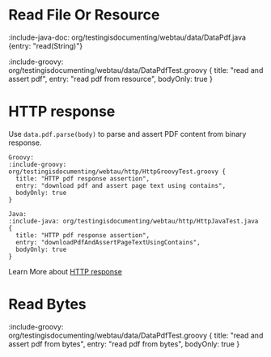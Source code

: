 # Read File Or Resource

:include-java-doc: org/testingisdocumenting/webtau/data/DataPdf.java {entry: "read(String)"}

:include-groovy: org/testingisdocumenting/webtau/data/DataPdfTest.groovy {
  title: "read and assert pdf",
  entry: "read pdf from resource",
  bodyOnly: true
} 

# HTTP response

Use `data.pdf.parse(body)` to parse and assert PDF content from binary response.

```tabs
Groovy:
:include-groovy: org/testingisdocumenting/webtau/http/HttpGroovyTest.groovy {
  title: "HTTP pdf response assertion",
  entry: "download pdf and assert page text using contains", 
  bodyOnly: true
}

Java:
:include-java: org/testingisdocumenting/webtau/http/HttpJavaTest.java {
  title: "HTTP pdf response assertion",
  entry: "downloadPdfAndAssertPageTextUsingContains", 
  bodyOnly: true
}
```

Learn More about [HTTP response](HTTP/body#pdf-response)

# Read Bytes

:include-groovy: org/testingisdocumenting/webtau/data/DataPdfTest.groovy {
  title: "read and assert pdf from bytes",
  entry: "read pdf from bytes",
  bodyOnly: true
} 


